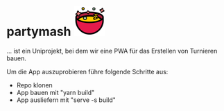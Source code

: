 # partymash ![logo](/src/images/partymash_logo_small.png)

... ist ein Uniprojekt, bei dem wir eine PWA für das Erstellen von Turnieren bauen.

Um die App auszuprobieren führe folgende Schritte aus:

- Repo klonen
- App bauen mit "yarn build"
- App ausliefern mit "serve -s build"
